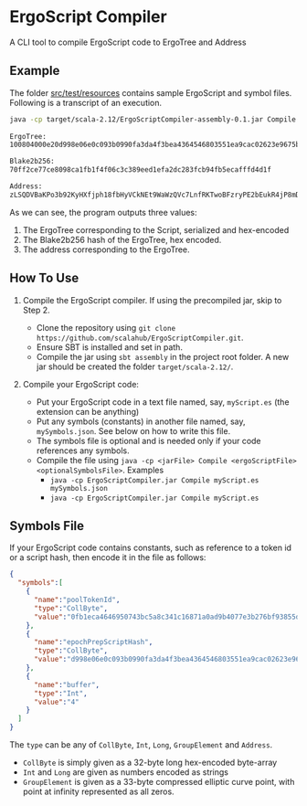 # ErgoScript Compiler

A CLI tool to compile ErgoScript code to ErgoTree and Address


## Example 

The folder [src/test/resources](src/test/resources) contains sample ErgoScript and symbol files.
Following is a transcript of an execution.

```bash
java -cp target/scala-2.12/ErgoScriptCompiler-assembly-0.1.jar Compile src/test/resources/pool_deposit.es src/test/resources/pool_deposit_symbols.json
 
ErgoTree:
100804000e20d998e06e0c093b0990fa3da4f3bea4364546803551ea9cac02623e9675ba4522040004000500040004000e200fb1eca4646950743bc5a8c341c16871a0ad9b4077e3b276bf93855d51a042d1d802d601b2a4730000d602c27201d1ededed93cb7202730193c2b2a5730200720292c1b2a57303009ac17201b0b5a4d901036393c27203c2a77304d9010341639a8c720301c18c720302938cb2db6308b2a5730500730600017307

Blake2b256:
70ff2ce77ce8098ca1fb1f4f06c3c389eed1efa2dc283fcb94fb5ecafffd4d1f

Address:
zLSQDVBaKPo3b92KyHXfjph18fbHyVCkNEt9WaWzQVc7LnfRKTwoBFzryPE2bEukR4jP8mDiRVgBtKM6peYGb1Rq6Hbi5y9qja5B7mBtRdhEPqJzc66WN74QbQ1yvBMJQzGNjD85xpiPgW3mEJ8NvLuYAZL97vkUYZzMEa38FVesfTPYsMn9bqiTX5ZL5ogimzRL9nFyaMbp3wDTZQNeJDhaJjr5mS7BvsrdjTwmiLsXFZVpcw
```

As we can see, the program outputs three values:
1. The ErgoTree corresponding to the Script, serialized and hex-encoded
2. The Blake2b256 hash of the ErgoTree, hex encoded.
3. The address corresponding to the ErgoTree.

## How To Use

1. Compile the ErgoScript compiler. If using the precompiled jar, skip to Step 2. 
   - Clone the repository using `git clone https://github.com/scalahub/ErgoScriptCompiler.git`.
   - Ensure SBT is installed and set in path.
   - Compile the jar using `sbt assembly` in the project root folder. A new jar should be created the folder `target/scala-2.12/`. 

2. Compile your ErgoScript code:
   - Put your ErgoScript code in a text file named, say, `myScript.es` (the extension can be anything)
   - Put any symbols (constants) in another file named, say, `mySymbols.json`. See below on how to write this file.
   - The symbols file is optional and is needed only if your code references any symbols.
   - Compile the file using `java -cp <jarFile> Compile <ergoScriptFile> <optionalSymbolsFile>`. Examples
     - `java -cp ErgoScriptCompiler.jar Compile myScript.es mySymbols.json`
     - `java -cp ErgoScriptCompiler.jar Compile myScript.es`
    
## Symbols File

If your ErgoScript code contains constants, such as reference to a token id or a script hash, then encode it in the file as follows:

```json
{
  "symbols":[
    {
      "name":"poolTokenId",
      "type":"CollByte",
      "value":"0fb1eca4646950743bc5a8c341c16871a0ad9b4077e3b276bf93855d51a042d1"
    },
    {
      "name":"epochPrepScriptHash",
      "type":"CollByte",
      "value":"d998e06e0c093b0990fa3da4f3bea4364546803551ea9cac02623e9675ba4522"
    },
    {
      "name":"buffer",
      "type":"Int",
      "value":"4"
    }
  ]
}
```

The `type` can be any of `CollByte`, `Int`, `Long`, `GroupElement` and `Address`.

- `CollByte` is simply given as a 32-byte long hex-encoded byte-array
- `Int` and `Long` are given as numbers encoded as strings
- `GroupElement` is given as a 33-byte compressed elliptic curve point, with point at infinity represented as all zeros.

